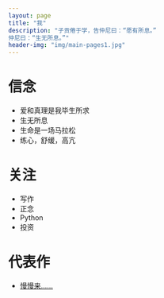 ```yaml
---
layout: page
title: "我"
description: "子贡倦于学，告仲尼曰：“愿有所息。”
仲尼曰：“生无所息。”"
header-img: "img/main-pages1.jpg"
---
```



<h1>信念</h1>

<ul>
	<li>爱和真理是我毕生所求</li>
	<li>生无所息</li>
	<li>生命是一场马拉松</li>
	<li>练心，舒缓，高亢</li>
</ul>

<h1>关注</h1>

<ul>
	<li>写作</li>
	<li>正念</li>
	<li>Python</li>
	<li>投资</li>
</ul>

<h1>代表作</h1>

<ul>
	<li><a href="">慢慢来……</a></li>
</ul>






